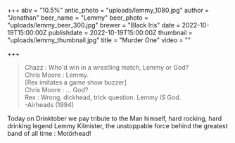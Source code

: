 +++
abv = "10.5%"
antic_photo = "uploads/lemmy_1080.jpg"
author = "Jonathan"
beer_name = "Lemmy"
beer_photo = "uploads/lemmy_beer_300.jpg"
brewer = "Black Iris"
date = 2022-10-19T15:00:00Z
publishdate = 2022-10-19T15:00:00Z
thumbnail = "uploads/lemmy_thumbnail.jpg"
title = "Murder One"
video = ""

+++
>Chazz : Who'd win in a wrestling match, Lemmy or God?  
>Chris Moore : Lemmy.  
>\[Rex imitates a game show buzzer\]  
>Chris Moore : ... God?  
>Rex : Wrong, dickhead, trick question. Lemmy *IS* God.  
>-Airheads (1994)

Today on Drinktober we pay tribute to the Man himself, hard rocking, hard drinking legend Lemmy Kilmister, the unstoppable force behind the greatest band of all time : Motörhead!